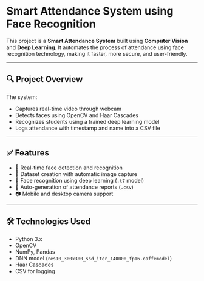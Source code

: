 # Smart Attendance System using Face Recognition

This project is a **Smart Attendance System** built using **Computer Vision** and **Deep Learning**. It automates the process of attendance using face recognition technology, making it faster, more secure, and user-friendly.

---

## 🔍 Project Overview

The system:
- Captures real-time video through webcam
- Detects faces using OpenCV and Haar Cascades
- Recognizes students using a trained deep learning model
- Logs attendance with timestamp and name into a CSV file

---

## ✅ Features

- 🎯 Real-time face detection and recognition
- 📂 Dataset creation with automatic image capture
- 🧠 Face recognition using deep learning (`.t7` model)
- 📝 Auto-generation of attendance reports (`.csv`)
- 📷 Mobile and desktop camera support

---

## 🛠️ Technologies Used

- Python 3.x
- OpenCV
- NumPy, Pandas
- DNN model (`res10_300x300_ssd_iter_140000_fp16.caffemodel`)
- Haar Cascades
- CSV for logging



